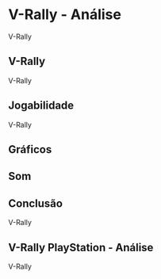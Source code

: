 ---
---

# V-Rally - Análise

V-Rally

## V-Rally

V-Rally

## Jogabilidade

V-Rally

## Gráficos


## Som

## Conclusão

V-Rally

## V-Rally PlayStation - Análise

V-Rally
